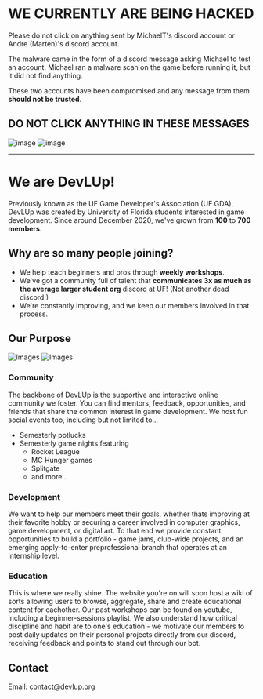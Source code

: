 # WE CURRENTLY ARE BEING HACKED

Please do not click on anything sent by MichaelT's discord account or Andre (Marten)'s discord account.

The malware came in the form of a discord message asking Michael to test an account. Michael ran a malware scan on the game before running it, but it did not find anything.

These two accounts have been compromised and any message from them **should not be trusted**.

## DO NOT CLICK ANYTHING IN THESE MESSAGES

![image](https://user-images.githubusercontent.com/42710136/188505818-22fbc4e4-fc84-4cc5-b824-00e1b9b955f2.png)
![image](https://user-images.githubusercontent.com/42710136/188505842-038d11d8-2fcf-4dac-8535-76bc94c4276b.png)

---

# We are DevLUp!

Previously known as the UF Game Developer's Association (UF GDA), DevLUp was created by University of Florida students interested in game development. Since around December 2020, we've grown from **100** to **700 members.**

## Why are so many people joining?

- We help teach beginners and pros through **weekly workshops**.
- We've got a community full of talent that **communicates 3x as much as the average larger student org** discord at UF! (Not another dead discord!)
- We're constantly improving, and we keep our members involved in that process.

## Our Purpose

![Images](https://media.discordapp.net/attachments/922216869312729088/1005218402710863993/unknown.png?width=533&height=400)
![Images](https://media.discordapp.net/attachments/922216869312729088/1005216946809217165/unknown.png?width=300&height=400)

### Community

The backbone of DevLUp is the supportive and interactive online community we foster. You can find mentors, feedback, opportunities, and friends that share the common interest in game development. We host fun social events too, including but not limited to...
* Semesterly potlucks
* Semesterly game nights featuring
  * Rocket League
  * MC Hunger games
  * Splitgate
  * and more... 

### Development

We want to help our members meet their goals, whether thats improving at their favorite hobby or securing a career involved in computer graphics, game development, or digital art. To that end we provide constant opportunities to build a portfolio - game jams, club-wide projects, and an emerging apply-to-enter preprofessional branch that operates at an internship level.

### Education
This is where we really shine. The website you're on will soon host a wiki of sorts allowing users to browse, aggregate, share and create educational content for eachother. Our past workshops can be found on youtube, including a beginner-sessions playlist. We also understand how critical discipline and habit are to one's education - we motivate our members to post daily updates on their personal projects directly from our discord, receiving feedback and points to stand out through our bot. 

[//]: ## (Behind The Scenes, information on the org's story as well as just putting the credits section here.)

## Contact

Email: contact@devlup.org
